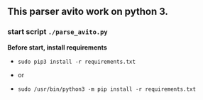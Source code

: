 ## This parser avito work on python 3.

### start script `./parse_avito.py`


**Before start, install requirements**

* `sudo pip3 install -r requirements.txt`

* or

* `sudo /usr/bin/python3 -m pip install -r requirements.txt`